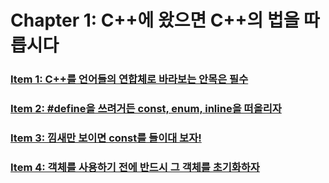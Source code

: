 # Chapter 1: C++에 왔으면 C++의 법을 따릅시다

### [Item 1: C++를 언어들의 연합체로 바라보는 안목은 필수](./Item%201.md)

### [Item 2: #define을 쓰려거든 const, enum, inline을 떠올리자](./Item%202.md)

### [Item 3: 낌새만 보이면 const를 들이대 보자!](./Item%203.md)

### [Item 4: 객체를 사용하기 전에 반드시 그 객체를 초기화하자](./Item%204.md)

